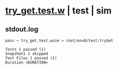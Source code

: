 # [try_get.test.w](../../../../../../tests/sdk_tests/bucket/try_get.test.w) | test | sim

## stdout.log
```log
pass ─ try_get.test.wsim » root/env0/test:tryGet

Tests 1 passed (1)
Snapshots 1 skipped
Test Files 1 passed (1)
Duration <DURATION>
```

